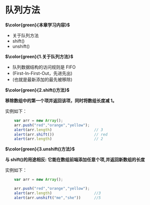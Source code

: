 # 队列方法

**$\color{green}{本章学习内容}$**

- 关于队列方法
- shift()
- unshift()

**$\color{green}{1.关于队列方法}$**

- 队列数据结构的访问规则是 FIFO
- (First-In-First-Out，先进先出)
- (也就是最新添加的最先被移除)

**$\color{green}{2.shift()方法}$**

**移除数组中的第一个项并返回该项，同时将数组长度减 1。**

实例如下：

```javascript
    var arr = new Array();
    arr.push("red","orange","yellow");  
    alert(arr.length)                   // 3
    alert(arr.shift())                  // red
    alert(arr.length)                   // 2
```

**$\color{green}{3.unshift()方法}$**

**与 shift()的用途相反:**
**它能在数组前端添加任意个项,并返回新数组的长度**

实例如下：

```javascript
    var arr = new Array();

    arr.push("red","orange","yellow");  
    alert(arr.length)                   //3
    alert(arr.unshift("me","she"))      //5
```
